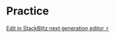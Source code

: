 # Practice

[Edit in StackBlitz next generation editor ⚡️](https://stackblitz.com/~/github.com/Mayowadavid2001/Practice)